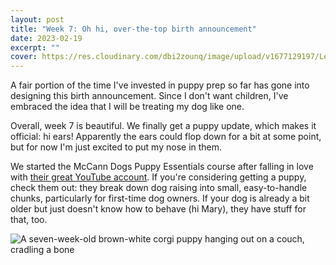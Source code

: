 ```yaml
---
layout: post
title: "Week 7: Oh hi, over-the-top birth announcement"
date: 2023-02-19
excerpt: ""
cover: https://res.cloudinary.com/dbi2zounq/image/upload/v1677129197/Lemonade/announcement_gvzywa.png
---
```

A fair portion of the time I've invested in puppy prep so far has gone into designing this birth announcement. Since I don't want children, I've embraced the idea that I will be treating my dog like one. 

Overall, week 7 is beautiful. We finally get a puppy update, which makes it official: hi ears! Apparently the ears could flop down for a bit at some point, but for now I'm just excited to put my nose in them.

We started the McCann Dogs Puppy Essentials course after falling in love with [their great YouTube account](https://www.youtube.com/@McCannDogs). If you're considering getting a puppy, check them out: they break down dog raising into small, easy-to-handle chunks, particularly for first-time dog owners. If your dog is already a bit older but just doesn't know how to behave (hi Mary), they have stuff for that, too.

![A seven-week-old brown-white corgi puppy hanging out on a couch, cradling a bone](https://res.cloudinary.com/dbi2zounq/image/upload/v1677129878/Lemonade/lemmydiptych_uxdav9.png)